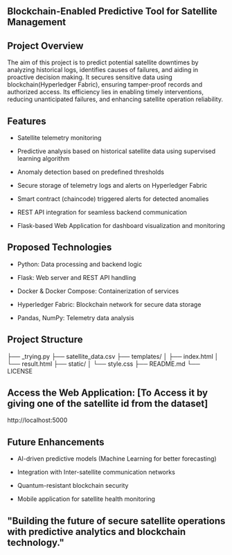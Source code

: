 ## Blockchain-Enabled Predictive Tool for Satellite Management

## Project Overview

The aim of this project is to predict potential satellite downtimes by analyzing historical logs, identifies causes of failures, and aiding in proactive decision making. It secures sensitive data using blockchain(Hyperledger Fabric), ensuring tamper-proof records and authorized access. Its efficiency lies in enabling timely interventions, reducing unanticipated failures, and enhancing satellite operation reliability.

## Features

- Satellite telemetry monitoring

- Predictive analysis based on historical satellite data using supervised learning algorithm

- Anomaly detection based on predefined thresholds 

- Secure storage of telemetry logs and alerts on Hyperledger Fabric

- Smart contract (chaincode) triggered alerts for detected anomalies

- REST API integration for seamless backend communication

- Flask-based Web Application for dashboard visualization and monitoring

## Proposed Technologies

- Python: Data processing and backend logic

- Flask: Web server and REST API handling

- Docker & Docker Compose: Containerization of services

- Hyperledger Fabric: Blockchain network for secure data storage

- Pandas, NumPy: Telemetry data analysis

## Project Structure

├── _trying.py
├── satellite_data.csv
├── templates/
│   ├── index.html
│   └── result.html
├── static/
│   └── style.css
├── README.md
└── LICENSE

## Access the Web Application: [To Access it by giving one of the satellite id from the dataset]

http://localhost:5000

## Future Enhancements

- AI-driven predictive models (Machine Learning for better forecasting)

- Integration with Inter-satellite communication networks

- Quantum-resistant blockchain security

- Mobile application for satellite health monitoring

## "Building the future of secure satellite operations with predictive analytics and blockchain technology."
